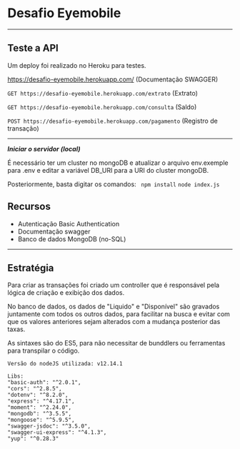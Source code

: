 # Desafio Eyemobile

---
## Teste a API

Um deploy foi realizado no Heroku para testes.

https://desafio-eyemobile.herokuapp.com/ (Documentação SWAGGER)

` GET https://desafio-eyemobile.herokuapp.com/extrato ` (Extrato)

` GET https://desafio-eyemobile.herokuapp.com/consulta ` (Saldo)

` POST https://desafio-eyemobile.herokuapp.com/pagamento ` (Registro de transação)

---

***Iniciar o servidor (local)***

É necessário ter um cluster no mongoDB e atualizar o arquivo env.exemple para .env e editar a variável DB_URI para a URI do cluster mongoDB.

Posteriormente, basta digitar os comandos:
` npm install`
` node index.js `

## Recursos

- Autenticação Basic Authentication
- Documentação swagger
- Banco de dados MongoDB (no-SQL)

---

## Estratégia

Para criar as transações foi criado um controller que é responsável pela lógica de criação e exibição dos dados.

No banco de dados, os dados de "Liquido" e "Disponível" são gravados juntamente com todos os outros dados, para facilitar na busca e evitar com que os valores anteriores sejam alterados com a mudança posterior das taxas.

As sintaxes são do ES5, para não necessitar de bunddlers ou ferramentas para transpilar o código.

` Versão do nodeJS utilizada: v12.14.1 `

```shell
Libs:
"basic-auth": "^2.0.1",
"cors": "^2.8.5",
"dotenv": "^8.2.0",
"express": "^4.17.1",
"moment": "^2.24.0",
"mongodb": "^3.5.5",
"mongoose": "^5.9.5",
"swagger-jsdoc": "^3.5.0",
"swagger-ui-express": "^4.1.3",
"yup": "^0.28.3" 
```

